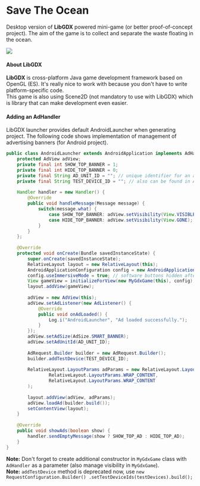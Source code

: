 # Save The Ocean

Desktop version of **LibGDX** powered mini-game (or better proof-of-concept project).
The aim of the game is to collect and separate the waste floating in the ocean.

![](gamepreview.gif)

#### About LibGDX

**LibGDX** is cross-platform Java game development framework based on OpenGL (ES). It's really nice to work with because you don't have to write
platform-specific code.  
This game is also using Scene2D (not mandatory to use with LibGDX) which is library that can make development even easier.

#### Adding an AdHandler

LibGDX launcher provides default AndroidLauncher when generating project. The following code shows implementation of management of advertising banners (for Android project).

```java
public class AndroidLauncher extends AndroidApplication implements AdHandler {
    protected AdView adView;
    private final int SHOW_TOP_BANNER = 1;
    private final int HIDE_TOP_BANNER = 0;
    private final String AD_UNIT_ID = ""; // unique identifier for an ad unit from AdMob application
    private final String TEST_DEVICE_ID = ""; // also can be found in AdMob application
    
    Handler handler = new Handler() {
        @Override
        public void handleMessage(Message message) {
            switch(message.what) {
                case SHOW_TOP_BANNER: adView.setVisibility(View.VISIBLE); break;
                case HIDE_TOP_BANNER: adView.setVisibility(View.GONE); break;
            }
        }
    };
    
    @Override
    protected void onCreate(Bundle savedInstanceState) {
        super.onCreate(savedInstanceState);
        RelativeLayout layout = new RelativeLayout(this);
        AndroidApplicationConfiguration config = new AndroidApplicationConfiguration();
        config.useImmersiveMode = true; // software buttons hidden after game launch
        View gameView = initializeForView(new MyGdxGame(this), config);
        layout.addView(gameView);
        
        adView = new AdView(this);
        adView.setAdListener(new AdListener() {
            @Override
            public void onAdLoaded() {
                Log.i("AndroidLauncher", "Ad loaded successfully.");
            }
        });
        adView.setAdSize(AdSize.SMART_BANNER);
        adView.setAdUnitId(AD_UNIT_ID);
        
        AdRequest.Builder builder = new AdRequest.Builder();
        builder.addTestDevice(TEST_DEVICE_ID);
        
        RelativeLayout.LayoutParams adParams = new RelativeLayout.LayoutParams(
                RelativeLayout.LayoutParams.WRAP_CONTENT,
                RelativeLayout.LayoutParams.WRAP_CONTENT
        );
        
        layout.addView(adView, adParams);
        adView.loadAd(builder.build());
        setContentView(layout);
    }
    
    @Override
    public void showAds(boolean show) {
        handler.sendEmptyMessage(show ? SHOW_TOP_AD : HIDE_TOP_AD);
    }
}
```

 **Note:** Don't forget to create additional constructor in `MyGdxGame` class with `AdHandler` as a parameter (also manage visibility in `MyGdxGame`).  
 **Note:** `addTestDevice` method is deprecated now, use `new RequestConfiguration.Builder() .setTestDeviceIds(testDevices).build();`


